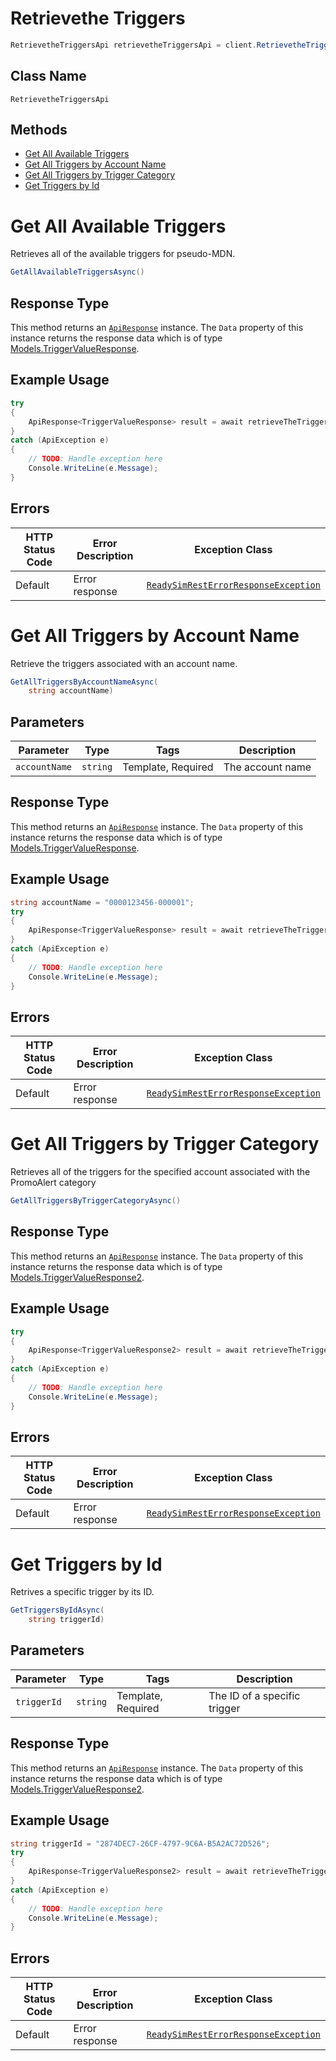 # Retrievethe Triggers

```csharp
RetrievetheTriggersApi retrievetheTriggersApi = client.RetrievetheTriggersApi;
```

## Class Name

`RetrievetheTriggersApi`

## Methods

* [Get All Available Triggers](../../doc/controllers/retrievethe-triggers.md#get-all-available-triggers)
* [Get All Triggers by Account Name](../../doc/controllers/retrievethe-triggers.md#get-all-triggers-by-account-name)
* [Get All Triggers by Trigger Category](../../doc/controllers/retrievethe-triggers.md#get-all-triggers-by-trigger-category)
* [Get Triggers by Id](../../doc/controllers/retrievethe-triggers.md#get-triggers-by-id)


# Get All Available Triggers

Retrieves all of the available triggers for pseudo-MDN.

```csharp
GetAllAvailableTriggersAsync()
```

## Response Type

This method returns an [`ApiResponse`](../../doc/api-response.md) instance. The `Data` property of this instance returns the response data which is of type [Models.TriggerValueResponse](../../doc/models/trigger-value-response.md).

## Example Usage

```csharp
try
{
    ApiResponse<TriggerValueResponse> result = await retrieveTheTriggersApi.GetAllAvailableTriggersAsync();
}
catch (ApiException e)
{
    // TODO: Handle exception here
    Console.WriteLine(e.Message);
}
```

## Errors

| HTTP Status Code | Error Description | Exception Class |
|  --- | --- | --- |
| Default | Error response | [`ReadySimRestErrorResponseException`](../../doc/models/ready-sim-rest-error-response-exception.md) |


# Get All Triggers by Account Name

Retrieve the triggers associated with an account name.

```csharp
GetAllTriggersByAccountNameAsync(
    string accountName)
```

## Parameters

| Parameter | Type | Tags | Description |
|  --- | --- | --- | --- |
| `accountName` | `string` | Template, Required | The account name |

## Response Type

This method returns an [`ApiResponse`](../../doc/api-response.md) instance. The `Data` property of this instance returns the response data which is of type [Models.TriggerValueResponse](../../doc/models/trigger-value-response.md).

## Example Usage

```csharp
string accountName = "0000123456-000001";
try
{
    ApiResponse<TriggerValueResponse> result = await retrieveTheTriggersApi.GetAllTriggersByAccountNameAsync(accountName);
}
catch (ApiException e)
{
    // TODO: Handle exception here
    Console.WriteLine(e.Message);
}
```

## Errors

| HTTP Status Code | Error Description | Exception Class |
|  --- | --- | --- |
| Default | Error response | [`ReadySimRestErrorResponseException`](../../doc/models/ready-sim-rest-error-response-exception.md) |


# Get All Triggers by Trigger Category

Retrieves all of the triggers for the specified account associated with the PromoAlert category

```csharp
GetAllTriggersByTriggerCategoryAsync()
```

## Response Type

This method returns an [`ApiResponse`](../../doc/api-response.md) instance. The `Data` property of this instance returns the response data which is of type [Models.TriggerValueResponse2](../../doc/models/trigger-value-response-2.md).

## Example Usage

```csharp
try
{
    ApiResponse<TriggerValueResponse2> result = await retrieveTheTriggersApi.GetAllTriggersByTriggerCategoryAsync();
}
catch (ApiException e)
{
    // TODO: Handle exception here
    Console.WriteLine(e.Message);
}
```

## Errors

| HTTP Status Code | Error Description | Exception Class |
|  --- | --- | --- |
| Default | Error response | [`ReadySimRestErrorResponseException`](../../doc/models/ready-sim-rest-error-response-exception.md) |


# Get Triggers by Id

Retrives a specific trigger by its ID.

```csharp
GetTriggersByIdAsync(
    string triggerId)
```

## Parameters

| Parameter | Type | Tags | Description |
|  --- | --- | --- | --- |
| `triggerId` | `string` | Template, Required | The ID of a specific trigger |

## Response Type

This method returns an [`ApiResponse`](../../doc/api-response.md) instance. The `Data` property of this instance returns the response data which is of type [Models.TriggerValueResponse2](../../doc/models/trigger-value-response-2.md).

## Example Usage

```csharp
string triggerId = "2874DEC7-26CF-4797-9C6A-B5A2AC72D526";
try
{
    ApiResponse<TriggerValueResponse2> result = await retrieveTheTriggersApi.GetTriggersByIdAsync(triggerId);
}
catch (ApiException e)
{
    // TODO: Handle exception here
    Console.WriteLine(e.Message);
}
```

## Errors

| HTTP Status Code | Error Description | Exception Class |
|  --- | --- | --- |
| Default | Error response | [`ReadySimRestErrorResponseException`](../../doc/models/ready-sim-rest-error-response-exception.md) |

